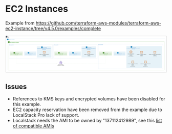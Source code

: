# EC2 Instances

Example from https://github.com/terraform-aws-modules/terraform-aws-ec2-instance/tree/v4.5.0/examples/complete

![output](output.png)

## Issues

*   References to KMS keys and encrypted volumes have been disabled for this example.
*   EC2 capacity reservation have been removed from the example due to LocalStack Pro lack of support.
*   Localstack needs the AMI to be owned by "137112412989", see this [list of compatible AMIs](https://github.com/localstack/moto/blob/9bfd95476b6ff55a510ea8b0ba77f98598bbf4b5/moto/ec2/resources/amis.json)
